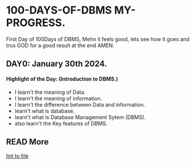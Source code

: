 # 100-DAYS-OF-DBMS MY-PROGRESS.

First Day of 100Days of DBMS, Mehn it feels good, lets see how it goes and trus GOD for a good result at the end AMEN.

## DAY0: January 30th 2024.

#### Highlight of the Day: (Introduction to DBMS.)
 * I learn't the meaning of Data.
 * I learn't the meaning of information.
 * I learn't the difference between Data and information.
 * learn't what is database.
 * learn't what is Database Management Sytem (DBMS).
 * also learn't the Key features of DBMS. 

 ## READ More
 [lint to file](Day1)
